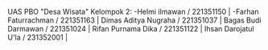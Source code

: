 UAS PBO "Desa Wisata"
Kelompok 2:
-Helmi ilmawan / 221351150 |
-Farhan Faturrachman / 221351163 |
Dimas Aditya Nugraha / 221351037 |
Bagas Budi Darmawan / 221351024 |
Rifan Purnama Dika / 221351122 |
Ihsan Darojatul U'la / 231352001 |
